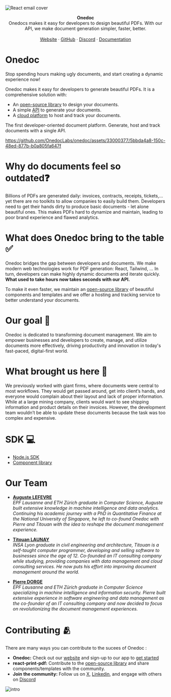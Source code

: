 ![React email cover](https://pbs.twimg.com/profile_banners/1733139456645795840/1705969228/1500x500)

<div align="center"><strong>Onedoc</strong></div>
<div align="center">Onedocs makes it easy for developers to design beautiful PDFs. With our API, we make document generation simpler, faster, better.</div>
<br />
<div align="center">
<a href="https://www.onedoclabs.com/">Website</a> 
<span> · </span>
<a href="https://github.com/OnedocLabs/react-print">GitHub</a> 
<span> · </span>
<a href="https://discord.com/invite/uRJE6e2rgr">Discord</a>
<span> · </span>
<a href="https://docs.onedoclabs.com">Documentation</a>
</div>

# Onedoc
Stop spending hours making ugly documents, and start creating a dynamic experience now!

Onedoc makes it easy for developers to generate beautiful PDFs. It is a comprehensive solution with:

* An [open-source library](https://github.com/OnedocLabs/react-print-pdf) to design your documents.
* A simple [API](https://docs.onedoclabs.com/api-reference/introduction) to generate your documents.
* A [cloud platform](https://app.onedoclabs.com/) to host and track your documents.


The first developer-oriented document platform. Generate, host and track documents with a single API.



https://github.com/OnedocLabs/onedoc/assets/33000377/5bbda4a8-150c-48ed-877b-b0a805fa647f



# Why do documents feel so outdated❓

Billions of PDFs are generated daily: invoices, contracts, receipts, tickets,… yet there are no toolkits to allow companies to easily build them. Developers need to get their hands dirty to produce basic documents - let alone beautiful ones. This makes PDFs hard to dynamize and maintain, leading to poor brand experience and flawed analytics.

# What does Onedoc bring to the table ✅ 
Onedoc bridges the gap between developers and documents. We make modern web technologies work for PDF generation: React, Tailwind, … In turn, developers can make highly dynamic documents and iterate quickly. **What used to take hours now takes seconds with our API.**

To make it even faster, we maintain an [open-source library](https://github.com/OnedocLabs/react-print-pdf) of beautiful components and templates and we offer a hosting and tracking service to better understand your documents.

# Our goal 🎯

Onedoc is dedicated to transforming document management. We aim to empower businesses and developers to create, manage, and utilize documents more effectively, driving productivity and innovation in today's fast-paced, digital-first world.

# What brought us here 🧐

We previously worked with giant firms, where documents were central to most workflows. They would get passed around, get into client’s hands, and everyone would complain about their layout and lack of proper information. While at a large mining company, clients would want to see shipping information and product details on their invoices. However, the development team wouldn’t be able to update these documents because the task was too complex and expensive.

# SDK 💻

- [Node.js SDK](https://www.npmjs.com/package/@onedoc/client)
- [Component library](https://www.npmjs.com/package/@onedoc/react-print)

# Our Team


- **[Auguste LEFEVRE](https://www.linkedin.com/in/augustelefevre/)**  
  *EPF Lausanne and ETH Zürich graduate in Computer Science, Auguste built extensive knowledge in machine intelligence and data analytics. Continuing his academic journey with a PhD in Quantitative Finance at the National University of Singapore, he left to co-found Onedoc with Pierre and Titouan with the idea to reshape the document management experience.*

- **[Titouan LAUNAY](https://www.linkedin.com/in/titouan-launay/)**  
  *INSA Lyon graduate in civil engineering and architecture, Titouan is a self-taught computer programmer, developing and selling software to businesses since the age of 12. Co-founded an IT consulting company while studying, providing companies with data management and cloud consulting services. He now puts his effort into improving document management around the world.*

- **[Pierre DORGE](https://www.linkedin.com/in/pierre-dorge-3372bb16a/)**  
  *EPF Lausanne and ETH Zürich graduate in Computer Science specializing in machine intelligence and information security. Pierre built extensive experience in software engineering and data management as the co-founder of an IT consulting company and now decided to focus on revolutionizing the document management experiences.*

# Contributing 🫂
There are many ways you can contribute to the sucees of Onedoc :

* **Onedoc:** Check out our [website](https://www.onedoclabs.com/) and sign-up to our app to [get started](https://app.onedoclabs.com/)
* **react-print-pdf:** Contribute to the [open-source library](https://github.com/OnedocLabs/react-print-pdf) and share components/templates with the community.
* **Join the community:** Follow us on [X](https://twitter.com/Onedoclabs), [Linkedin](https://www.linkedin.com/company/onedoclabs/), and engage with others on [Discord](https://discord.com/invite/uRJE6e2rgr)


![intro](https://github.com/OnedocLabs/onedoc/assets/33000377/ee77e121-e1df-4b43-8684-53a1bcc9fc8b)

